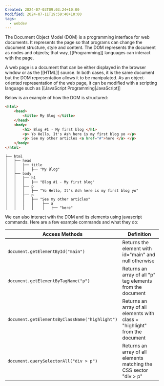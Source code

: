 ```yaml
---
Created: 2024-07-03T09:03:24+10:00
Modified: 2024-07-11T19:59:40+10:00
tags:
  - webdev
---
```


The Document Object Model (DOM) is a programming interface for web documents. It represents the page so that programs can change the document structure, style and content. The DOM represents the document as nodes and objects; that way, [[Programming]] languages can interact with the page.

A web page is a document that can be either displayed in the browser window or as the [[HTML]] source. In both cases, it is the same document but the DOM representation allows it to be manipulated. As an object-oriented representation of the web page, it can be modified with a scripting language such as [[JavaScript Programming|JavaScript]]

Below is an example of how the DOM is structured:
```html
<html>
	<head>
		<title> My Blog </title>
	</head>
	<body>
		<h1> Blog #1 - My first blog </h1>
		<p> Yo Hello, It's Ash here is my first blog yo </p>
		<p> See my other articles <a href="#">here </a> </p>
	</body>
</html>
```
```
├── html
│   ├── head
│   │   ├── title
│   │   │   ├── "My Blog"
│   ├── body
│   │   ├── h1
│   │   │   ├── "Blog #1 - My first blog"
│   │   ├── p
│   │   │   ├── "Yo Hello, It's Ash here is my first blog yo"
│   │   ├── p
│   │   │   ├── "See my other articles"
│   │   │   │    ├── a
│   │   │   │    │   ├── "here"
```
We can also interact with the DOM and its elements using javascript commands. Here are a few example commands and what they do:

| Access Methods                                 | Definition                                                                  |
| ---------------------------------------------- | --------------------------------------------------------------------------- |
| `document.getElementById("main")`              | Returns the element with id="main" and null otherwise                       |
| `document.getElementByTagName("p")`            | Returns an array of all "p" tag elements from the document                  |
| `document.getElementsByClassName("highlight")` | Returns an array of all elements with class = "highlight" from the document |
| `document.querySelectorAll("div > p")`         | Returns an array of all elements matching the CSS sector "div > p"          |

